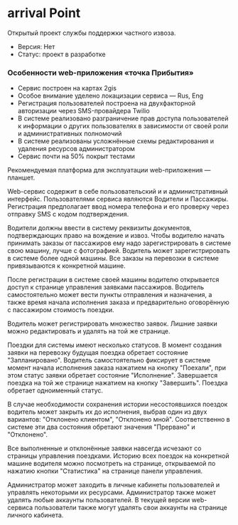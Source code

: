 # arrival Point
Открытый проект службы поддержки частного извоза.

* Версия: Нет
* Статус: проект в разработке

### Особенности web-приложения «точка Прибытия»

- Сервис построен на картах 2gis
- Особое внимание уделено локацизации сервиса — Rus, Eng
- Регистрация пользователей построена на двухфакторной авторизации через SMS-провайдера Twilio
- В системе реализовано разграничение прав доступа пользователей к информации о других пользователях в зависимости от своей роли и административных полномочий
- В системе реализованы усложнённые схемы редактирования и удаления ресурсов администратором
- Сервис почти на 50% покрыт тестами

Рекомендуемая платформа для эксплуатации web-приложения — планшет.

Web-сервис содержит в себе пользовательский и и административный интерфейс. Пользователями сервиса являются Водители и Пассажиры. Регистрация предполагает ввод номера телефона и его проверку через отправку SMS с кодом подтверждения.

Водители должны ввести в систему реквизиты документов, подтверждающих право на вождение и извоз. Чтобы водителю начать принимать заказы от пассажиров ему надо зарегистрировать в системе свою машину, лучше с фотографией. Водитель может зарегистрировать в системе более одной машины. Все заказы на перевозки в системе привязываются к конкретной машине.

После регистрации в системе своей машины водителю открывается доступ к странице управления заявками пассажиров. Водитель самостоятельно может вести пункты отправления и назначения, а также время начала исполнения заказа и предварительно оговорённую с пассажиром стоимость поездки. 

Водитель может регистрировать множество заявок. Лишние заявки можно редактировать и удалять на той же странице. 

Поездки для системы имеют несколько статусов. В момент создания заявки на перевозку будущая поездка обретает состояние "Запланировано". Водитель самостоятельно фиксирует в системе момент начала исполнения заказа нажатием на кнопку "Поехали", при этом статус заявки обретает состояние "Исполнение". Завершается поездка на той же странице нажатием на кнопку "Завершить". Поездка обретает одноименный статус. 

В случае необходимости сохранения истории несостоявшихся поездок водитель может закрыть их до исполнения, выбрав один из двух вариантов: "Отклонено клиентом", "Отклонено мной". Соответственно в системе эти два состояния обретают значения "Прервано" и "Отклонено". 

Все выполненные и отклонённые заявки навсегда исчезают со страницы управления поездками. Историю всех поездок на конкретной машине водителя можно посмотреть на странице, открываемой по нажатию кнопки "Статистика" на странице панели управления. 

Администратор может заходить в личные кабинеты пользователей и управлять некоторыми их ресурсами. Администратор также может удалять любые аккаунты пользователей. В текущей версии web-сервиса пользователи также могут удалять свои аккаунты на странице личного кабинета.
